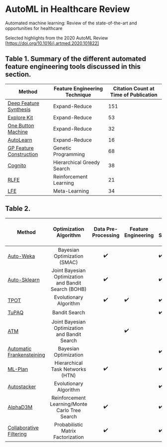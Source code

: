 # AutoML in Healthcare Review
Automated machine learning: Review of the state-of-the-art and opportunities for healthcare

Selected highlights from the 2020 AutoML Review [https://doi.org/10.1016/j.artmed.2020.101822]

## Table 1. Summary of the different automated feature engineering tools discussed in this section.
| Method                                                                                                                                                                                                              | Feature Engineering Technique | Citation Count at Time of Publication |
|---------------------------------------------------------------------------------------------------------------------------------------------------------------------------------------------------------------------|-------------------------------|---------------------------------------|
| [Deep Feature Synthesis](https://dai.lids.mit.edu/wp-content/uploads/2017/10/DSAA_DSM_2015.pdf)                                                                                                                     | Expand-Reduce                 | 151                                   |
| [Explore Kit](http://people.eecs.berkeley.edu/~dawnsong/papers/icdm-2016.pdf)                                                                                                                                       | Expand-Reduce                 | 53                                    |
| [One Button Machine](https://arxiv.org/pdf/1706.00327.pdf)                                                                                                                                                          | Expand-Reduce                 | 32                                    |
| [AutoLearn](http://web2py.iiit.ac.in/research_centres/publications/download/inproceedings.pdf.88535e0ea3a74e72.4943444d2d20323031372e706466.pdf)                                                                    | Expand-Reduce                 | 16                                    |
| [GP Feature Construction](https://homepages.ecs.vuw.ac.nz/~xuebing/Papers/GPFCFSmemeticComputing.pdf)                                                                                                               | Genetic Programming           | 68                                    |
| [Cognito](https://ieeexplore.ieee.org/abstract/document/7836821)                                                                                                                                                    | Hierarchical Greedy Search    | 38                                    |
| [RLFE](https://arxiv.org/pdf/1709.07150.pdf)                                                                                                                                                                        | Reinforcement Learning        | 21                                    |
| [LFE](https://www.researchgate.net/profile/Udayan_Khurana/publication/318829821_Learning_Feature_Engineering_for_Classification/links/5a13e08a0f7e9b1e5730a735/Learning-Feature-Engineering-for-Classification.pdf) | Meta-Learning                 | 34                                    |


## Table 2.
| Method                        |                Optimization Algorithm                | Data Pre-Processing | Feature Engineering | Model Selection    | Hyperparameter Optimization | Ensemble Learning  | Meta-Learning      | Citation Count at Time of Publication |
|-------------------------------|:----------------------------------------------------:|:-------------------:|---------------------|--------------------|-----------------------------|--------------------|--------------------|---------------------------------------|
| [Auto-Weka]()                 | Bayesian Optimization (SMAC)                         | :heavy_check_mark:  |                     | :heavy_check_mark: | :heavy_check_mark:          |                    |                    | 703                                   |
| [Auto-Sklearn]()              | Joint Bayesian Optimization and Bandit Search (BOHB) | :heavy_check_mark:  |                     | :heavy_check_mark: | :heavy_check_mark:          | :heavy_check_mark: | :heavy_check_mark: | 542                                   |
| [TPOT]()                      | Evolutionary Algorithm                               | :heavy_check_mark:  | :heavy_check_mark:  | :heavy_check_mark: | :heavy_check_mark:          |                    |                    | 84                                    |
| [TuPAQ]()                     | Bandit Search                                        |                     |                     | :heavy_check_mark: | :heavy_check_mark:          |                    |                    | 94                                    |
| [ATM]()                       | Joint Bayesian Optimization and Bandit Search        |                     | :heavy_check_mark:  |                    | :heavy_check_mark:          |                    | :heavy_check_mark: | 29                                    |
| [Automatic Frankensteining]() | Bayesian Optimization                                |                     |                     | :heavy_check_mark: | :heavy_check_mark:          | :heavy_check_mark: |                    | 12                                    |
| [ML-Plan]()                   | Hierarchical Task Networks (HTN)                     | :heavy_check_mark:  |                     | :heavy_check_mark: | :heavy_check_mark:          |                    |                    | 24                                    |
| [Autostacker]()               | Evolutionary Algorithm                               |                     |                     | :heavy_check_mark: | :heavy_check_mark:          | :heavy_check_mark: |                    | 18                                    |
| [AlphaD3M]()                  | Reinforcement Learning/Monte Carlo Tree Search       | :heavy_check_mark:  |                     | :heavy_check_mark: | :heavy_check_mark:          |                    |                    | 8                                     |
| [Collaborative Filtering]()   | Probabilistic Matrix Factorization                   | :heavy_check_mark:  |                     | :heavy_check_mark: | :heavy_check_mark:          |                    | :heavy_check_mark: | 29                                    |
